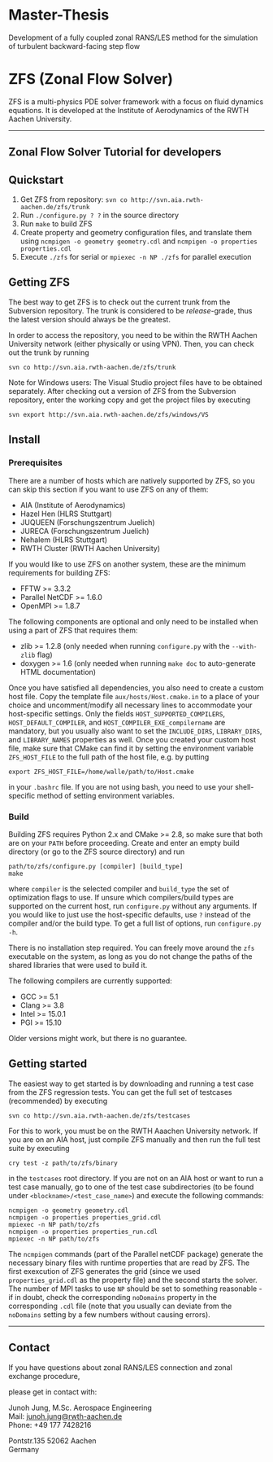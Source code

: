 # Master-Thesis
Development of a fully coupled zonal RANS/LES method for the simulation of turbulent backward-facing step flow

ZFS (Zonal Flow Solver)
=======================

ZFS is a multi-physics PDE solver framework with a focus on fluid dynamics
equations. It is developed at the Institute of Aerodynamics of the RWTH Aachen
University.

-----------------------------
Zonal Flow Solver Tutorial for developers
-----------------------------

Quickstart
----------

1. Get ZFS from repository: `svn co http://svn.aia.rwth-aachen.de/zfs/trunk`
2. Run `./configure.py ? ?` in the source directory
3. Run `make` to build ZFS
4. Create property and geometry configuration files, and translate them using
   `ncmpigen -o geometry geometry.cdl` and `ncmpigen -o properties
   properties.cdl`
5. Execute `./zfs` for serial or `mpiexec -n NP ./zfs` for parallel execution


Getting ZFS
-----------

The best way to get ZFS is to check out the current trunk from the Subversion
repository. The trunk is considered to be *release*-grade, thus the latest
version should always be the greatest.

In order to access the repository, you need to be within the RWTH Aachen
University network (either physically or using VPN). Then, you can check out the
trunk by running

    svn co http://svn.aia.rwth-aachen.de/zfs/trunk

Note for Windows users: The Visual Studio project files have to be obtained
separately. After checking out a version of ZFS from the Subversion repository,
enter the working copy and get the project files by executing

    svn export http://svn.aia.rwth-aachen.de/zfs/windows/VS


Install
-------

### Prerequisites

There are a number of hosts which are natively supported by ZFS, so you can skip
this section if you want to use ZFS on any of them:

* AIA (Institute of Aerodynamics)
* Hazel Hen (HLRS Stuttgart)
* JUQUEEN (Forschungszentrum Juelich)
* JURECA (Forschungszentrum Juelich)
* Nehalem (HLRS Stuttgart)
* RWTH Cluster (RWTH Aachen University)

If you would like to use ZFS on another system, these are the minimum
requirements for building ZFS:

* FFTW >= 3.3.2
* Parallel NetCDF >= 1.6.0
* OpenMPI >= 1.8.7

The following components are optional and only need to be installed when using a
part of ZFS that requires them:

* zlib >= 1.2.8 (only needed when running `configure.py` with the `--with-zlib`
  flag)
* doxygen >= 1.6 (only needed when running `make doc` to auto-generate HTML
  documentation)

Once you have satisfied all dependencies, you also need to create a custom host
file. Copy the template file `aux/hosts/Host.cmake.in` to a place of your choice
and uncomment/modify all necessary lines to accommodate your host-specific
settings. Only the fields `HOST_SUPPORTED_COMPILERS`, `HOST_DEFAULT_COMPILER`,
and `HOST_COMPILER_EXE_compilername` are mandatory, but you usually also want
to set the `INCLUDE_DIRS`, `LIBRARY_DIRS`, and `LIBRARY_NAMES` properties as
well. Once you created your custom host file, make sure that CMake can find it
by setting the environment variable `ZFS_HOST_FILE` to the full path of the
host file, e.g. by putting

    export ZFS_HOST_FILE=/home/walle/path/to/Host.cmake

in your `.bashrc` file. If you are not using bash, you need to use your
shell-specific method of setting environment variables.

### Build

Building ZFS requires Python 2.x and CMake >= 2.8, so make sure that both are
on your `PATH` before proceeding. Create and enter an empty build directory (or
go to the ZFS source directory) and run

    path/to/zfs/configure.py [compiler] [build_type]
    make

where `compiler` is the selected compiler and `build_type` the set of
optimization flags to use. If unsure which compilers/build types are supported
on the current host, run `configure.py` without any arguments. If you would like
to just use the host-specific defaults, use `?` instead of the compiler and/or
the build type. To get a full list of options, run `configure.py -h`.

There is no installation step required. You can freely move around the `zfs`
executable on the system, as long as you do not change the paths of the shared
libraries that were used to build it.

The following compilers are currently supported:

* GCC >= 5.1
* Clang >= 3.8
* Intel >= 15.0.1
* PGI >= 15.10

Older versions might work, but there is no guarantee.


Getting started
---------------

The easiest way to get started is by downloading and running a test case from
the ZFS regression tests. You can get the full set of testcases (recommended) by
executing

    svn co http://svn.aia.rwth-aachen.de/zfs/testcases

For this to work, you must be on the RWTH Aaachen University network. If you are
on an AIA host, just compile ZFS manually and then run the full test suite by
executing

    cry test -z path/to/zfs/binary

in the `testcases` root directory. If you are not on an AIA host or want to run
a test case manually, go to one of the test case subdirectories (to be found
under `<blockname>/<test_case_name>`) and execute the following commands:

    ncmpigen -o geometry geometry.cdl
    ncmpigen -o properties properties_grid.cdl
    mpiexec -n NP path/to/zfs
    ncmpigen -o properties properties_run.cdl
    mpiexec -n NP path/to/zfs

The `ncmpigen` commands (part of the Parallel netCDF package) generate the
necessary binary files with runtime properties that are read by ZFS. The first
exexcution of ZFS generates the grid (since we used `properties_grid.cdl` as the
property file) and the second starts the solver. The number of MPI tasks to use
`NP` should be set to something reasonable - if in doubt, check the
corresponding `noDomains` property in the corresponding `.cdl` file (note that
you usually can deviate from the `noDomains` setting by a few numbers without
causing errors).

-----------------------------------------------------------------------------

Contact
-------

If you have questions about zonal RANS/LES connection and zonal exchange procedure, 

please get in contact with:

Junoh Jung, M.Sc. Aerospace Engineering     
Mail: junoh.jung@rwth-aachen.de    
Phone: +49 177 7428216    

Pontstr.135
52062 Aachen  
Germany  
